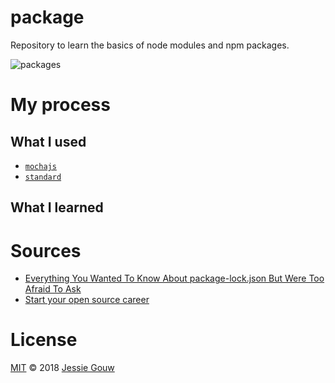 # package
Repository to learn the basics of node modules and npm packages.

![packages](https://unsplash.com/photos/JuFcQxgCXwA "package")

# My process

## What I used
* [`mochajs`](https://mochajs.org)
* [`standard`](https://github.com/standard/standard)

## What I learned


# Sources
* [Everything You Wanted To Know About package-lock.json But Were Too Afraid To Ask](https://medium.com/@Quigley_Ja/everything-you-wanted-to-know-about-package-lock-json-b81911aa8ab8)
* [Start your open source career](https://blog.algolia.com/start-your-open-source-career/)

# License
[MIT](https://github.com/jessiegouw/package/blob/master/LICENSE) © 2018 [Jessie Gouw](https://github.com/jessiegouw)
